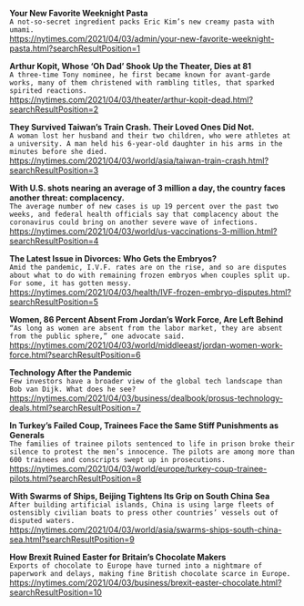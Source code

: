 **Your New Favorite Weeknight Pasta**\
`A not-so-secret ingredient packs Eric Kim’s new creamy pasta with umami.`\
https://nytimes.com/2021/04/03/admin/your-new-favorite-weeknight-pasta.html?searchResultPosition=1

**Arthur Kopit, Whose ‘Oh Dad’ Shook Up the Theater, Dies at 81**\
`A three-time Tony nominee, he first became known for avant-garde works, many of them christened with rambling titles, that sparked spirited reactions.`\
https://nytimes.com/2021/04/03/theater/arthur-kopit-dead.html?searchResultPosition=2

**They Survived Taiwan’s Train Crash. Their Loved Ones Did Not.**\
`A woman lost her husband and their two children, who were athletes at a university. A man held his 6-year-old daughter in his arms in the minutes before she died.`\
https://nytimes.com/2021/04/03/world/asia/taiwan-train-crash.html?searchResultPosition=3

**With U.S. shots nearing an average of 3 million a day, the country faces another threat: complacency.**\
`The average number of new cases is up 19 percent over the past two weeks, and federal health officials say that complacency about the coronavirus could bring on another severe wave of infections.`\
https://nytimes.com/2021/04/03/world/us-vaccinations-3-million.html?searchResultPosition=4

**The Latest Issue in Divorces: Who Gets the Embryos?**\
`Amid the pandemic, I.V.F. rates are on the rise, and so are disputes about what to do with remaining frozen embryos when couples split up. For some, it has gotten messy.`\
https://nytimes.com/2021/04/03/health/IVF-frozen-embryo-disputes.html?searchResultPosition=5

**Women, 86 Percent Absent From Jordan’s Work Force, Are Left Behind**\
`“As long as women are absent from the labor market, they are absent from the public sphere,” one advocate said.`\
https://nytimes.com/2021/04/03/world/middleeast/jordan-women-work-force.html?searchResultPosition=6

**Technology After the Pandemic**\
`Few investors have a broader view of the global tech landscape than Bob van Dijk. What does he see?`\
https://nytimes.com/2021/04/03/business/dealbook/prosus-technology-deals.html?searchResultPosition=7

**In Turkey’s Failed Coup, Trainees Face the Same Stiff Punishments as Generals**\
`The families of trainee pilots sentenced to life in prison broke their silence to protest the men’s innocence. The pilots are among more than 600 trainees and conscripts swept up in prosecutions.`\
https://nytimes.com/2021/04/03/world/europe/turkey-coup-trainee-pilots.html?searchResultPosition=8

**With Swarms of Ships, Beijing Tightens Its Grip on South China Sea**\
`After building artificial islands, China is using large fleets of ostensibly civilian boats to press other countries’ vessels out of disputed waters.`\
https://nytimes.com/2021/04/03/world/asia/swarms-ships-south-china-sea.html?searchResultPosition=9

**How Brexit Ruined Easter for Britain’s Chocolate Makers**\
`Exports of chocolate to Europe have turned into a nightmare of paperwork and delays, making fine British chocolate scarce in Europe.`\
https://nytimes.com/2021/04/03/business/brexit-easter-chocolate.html?searchResultPosition=10

